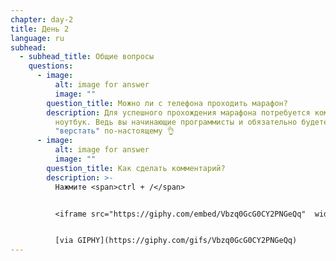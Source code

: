 ```yaml
---
chapter: day-2
title: День 2
language: ru
subhead:
  - subhead_title: Общие вопросы
    questions:
      - image:
          alt: image for answer
          image: ""
        question_title: Можно ли с телефона проходить марафон?
        description: Для успешного прохождения марафона потребуется компьютер или
          ноутбук. Ведь вы начинающие программисты и обязательно будете
          "верстать" по-настоящему 👌
      - image:
          alt: image for answer
          image: ""
        question_title: Как сделать комментарий?
        description: >-
          Нажмите <s﻿pan>ctrl + /</s﻿pan>


          <﻿iframe src="https://giphy.com/embed/Vbzq0GcG0CY2PNGeQq"  width="480"  height="240" allowfullscreen></iframe>


          [via GIPHY](https://giphy.com/gifs/Vbzq0GcG0CY2PNGeQq)
---
```

